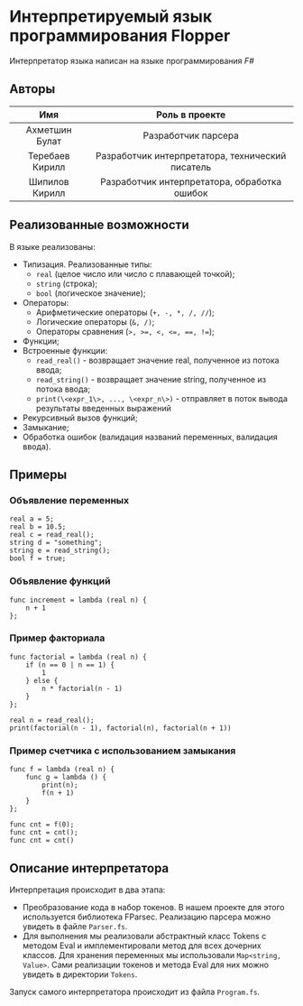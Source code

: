 # Интерпретируемый язык программирования Flopper
Интерпретатор языка написан на языке программирования _F#_

## Авторы

|       Имя       |                  Роль в проекте                  |
|:---------------:|:------------------------------------------------:|
| Ахметшин Булат  |               Разработчик парсера                |
| Теребаев Кирилл | Разработчик интерпретатора, технический писатель |
| Шипилов Кирилл  |   Разработчик интерпретатора, обработка ошибок   |

## Реализованные возможности
В языке реализованы:
- Типизация. Реализованные типы:
  - `real` (целое число или число с плавающей точкой);
  - `string` (строка);
  - `bool` (логическое значение);
- Операторы:
  - Арифметические операторы (`+, -, *, /, //`);
  - Логические операторы (`&, /)`;
  - Операторы сравнения (`>, >=, <, <=, ==, !=`);
- Функции;
- Встроенные функции:
  - `read_real()` - возвращает значение real, полученное из потока ввода;
  - `read_string()` - возвращает значение string, полученное из потока ввода;
  - `print(\<expr_1\>, ..., \<expr_n\>)` - отправляет в поток вывода результаты
    введенных выражений
- Рекурсивный вызов функций;
- Замыкание;
- Обработка ошибок (валидация названий переменных, валидация ввода).

## Примеры

### Объявление переменных
```
real a = 5;
real b = 10.5;
real c = read_real();
string d = "something";
string e = read_string();
bool f = true;
```
### Объявление функций
```
func increment = lambda (real n) {
    n + 1
};
```
### Пример факториала
```
func factorial = lambda (real n) {
    if (n == 0 | n == 1) {
        1
    } else {
        n * factorial(n - 1)
    }
};

real n = read_real();
print(factorial(n - 1), factorial(n), factorial(n + 1))
```
### Пример счетчика с использованием замыкания
```
func f = lambda (real n) {
    func g = lambda () {
        print(n);
        f(n + 1)
    }
};

func cnt = f(0);
func cnt = cnt();
func cnt = cnt()
```

## Описание интерпретатора
Интерпретация происходит в два этапа:
- Преобразование кода в набор токенов. В нашем проекте для этого используется библиотека
  FParsec. Реализацию парсера можно увидеть в файле `Parser.fs`.
- Для выполнения мы реализовали абстрактный класс Tokens с методом Eval и
  имплементировали метод для всех дочерних классов. Для хранения переменных
  мы использовали `Map<string, Value>`. Сами реализации токенов и метода Eval для них можно увидеть в директории `Tokens`.

Запуск самого интерпретатора происходит из файла `Program.fs`.
